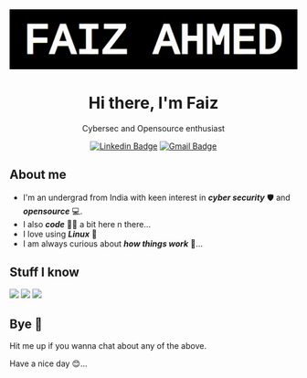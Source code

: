 <div align="center">
  <img src="/text-anim.gif">
  <h1>Hi there, I'm Faiz</h1>
  <p>Cybersec and Opensource enthusiast</p>
  <a href="https://www.linkedin.com/in/faiz-/"><img src="https://img.shields.io/badge/-Faiz%20Ahmed-blue?style=flat-square&logo=Linkedin&logoColor=white&link=https://www.linkedin.com/in/faiz-/" alt="Linkedin Badge"></a>
  <a href="mailto:faiz@ahmed.slmail.me"><img src="https://img.shields.io/badge/-faiz@ahmed.slmail.me-d14836?style=flat-square&logo=Gmail&logoColor=white&link=mailto:faiz@ahmed.slmail.me" alt="Gmail Badge"></a>
</div>

<h2>About me </h2>

- I'm an undergrad from India with keen interest in **_cyber security_** 🛡️ and **_opensource_** 💻️.
- I also **_code_** 👨‍💻 a bit here n there...
- I love using **_Linux_** 🐧
- I am always curious about **_how things work_** 🔎...


<h2>Stuff I know</h2></summary>
<img src="https://skillicons.dev/icons?i=py,cpp,java,c,html,css" />
<img src="https://skillicons.dev/icons?i=bash,mysql,git,regex" />
<img src="https://skillicons.dev/icons?i=aws,linux" />

<h2>Bye 👋</h2>
Hit me up if you wanna chat about any of the above.

Have a nice day 😊...
